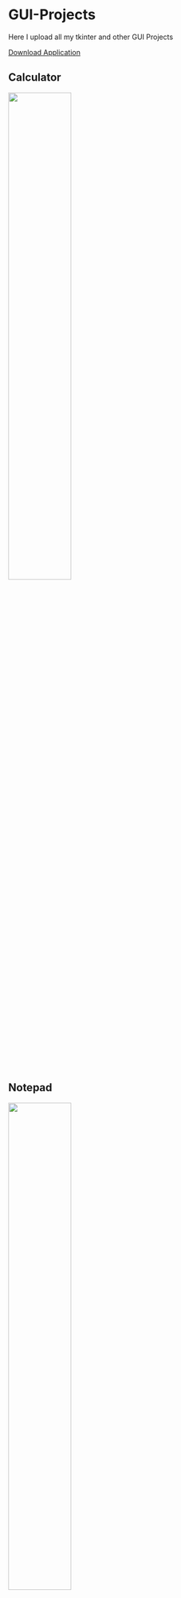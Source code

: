 # GUI-Projects
Here I upload all my tkinter and other GUI Projects

[Download Application](https://github.com/AashishKrPd/GUI-Projects/releases)

## Calculator
<img src="https://github.com/AashishKrPd/GUI-Projects/assets/146658634/830c9729-ff92-427a-b683-54d3f08019f1" width=50% height=50%>

## Notepad
<img src="https://github.com/AashishKrPd/GUI-Projects/assets/146658634/572adb16-4daa-453e-b266-daf853e17362" width=50% height=50%>

## Password Generator
<img src="https://github.com/AashishKrPd/GUI-Projects/assets/146658634/572adb16-4daa-453e-b266-daf853e17362" width=50% height=50%>



